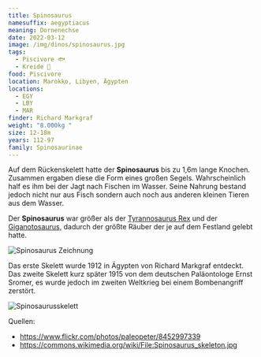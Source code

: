 ```yaml
---
title: Spinosaurus
namesuffix: aegyptiacus
meaning: Dornenechse
date: 2022-03-12
image: /img/dinos/spinosaurus.jpg
tags:
  - Piscivore 🐟
  - Kreide 🦴
food: Piscivore
location: Marokko, Libyen, Ägypten
locations:
  - EGY
  - LBY
  - MAR
finder: Richard Markgraf
weight: "8.000kg "
size: 12-18m
years: 112-97
family: Spinosaurinae
---
```

Auf dem Rückenskelett hatte der **Spinosaurus** bis zu 1,6m lange Knochen. Zusammen ergaben diese die Form eines großen Segels. Wahrscheinlich half es ihm bei der Jagt nach Fischen im Wasser. Seine Nahrung bestand jedoch nicht nur aus Fisch sondern auch noch aus anderen kleinen Tieren aus dem Wasser. 

Der **Spinosaurus** war größer als der [Tyrannosaurus Rex](/dinos/tyrannosaurus-rex/) und der [Giganotosaurus,](/dinos/giganotosaurus/) dadurch der größte Räuber der je auf dem Festland gelebt hatte.

![Spinosaurus Zeichnung](/img/dinos/spino.jpg)

Das erste Skelett wurde 1912 in Ägypten von Richard Markgraf entdeckt. Das zweite Skelett kurz später 1915 von dem deutschen Paläontologe Ernst Sromer, es wurde jedoch im zweiten Weltkrieg bei einem Bombenangriff zerstört.

![Spinosaurusskelett](/img/dinos/spinosaurus-skelett.jpg)

Quellen:

* <https://www.flickr.com/photos/paleopeter/8452997339>
* <https://commons.wikimedia.org/wiki/File:Spinosaurus_skeleton.jpg>